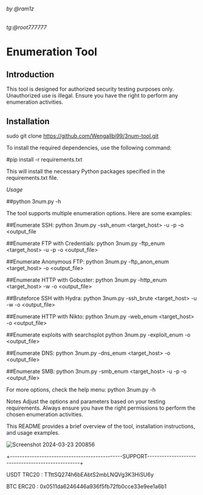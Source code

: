 ######   by @ram1z  #########
######   tg:@root777777 ######



# Enumeration Tool

## Introduction
This tool is designed for authorized security testing purposes only. Unauthorized use is illegal. Ensure you have the right to perform any enumeration activities.

## Installation
sudo git clone https://github.com/Wengallbi99/3num-tool.git

To install the required dependencies, use the following command:

#pip install -r requirements.txt

This will install the necessary Python packages specified in the requirements.txt file.




*Usage*

##python 3num.py -h

The tool supports multiple enumeration options. Here are some examples:

##Enumerate SSH:
python 3num.py -ssh_enum <target_host> -u <username> -p <password> -o <output_file

##Enumerate FTP with Credentials:
python 3num.py -ftp_enum <target_host> -u <username> -p <password> -o <output_file>

##Enumerate Anonymous FTP:
python 3num.py -ftp_anon_enum <target_host> -o <output_file>

##Enumerate HTTP with Gobuster:
python 3num.py -http_enum <target_host> -w <wordlist> -o <output_file>

##Bruteforce SSH with Hydra:
python 3num.py -ssh_brute <target_host> -u <username> -w <wordlist> -o <output_file>

##Enumerate HTTP with Nikto:
python 3num.py -web_enum <target_host> -o <output_file>

##Enumerate exploits with searchsplot
python 3num.py -exploit_enum <target> -o <output_file>

##Enumerate DNS:
python 3num.py -dns_enum <target_host> -o <output_file>

##Enumerate SMB:
python 3num.py -smb_enum <target_host> -u <username> -p <password> -o <output_file>


For more options, check the help menu:
python 3num.py -h


Notes
Adjust the options and parameters based on your testing requirements.
Always ensure you have the right permissions to perform the chosen enumeration activities.


This README provides a brief overview of the tool, installation instructions, and usage examples.


![Screenshot 2024-03-23 200856](https://github.com/Wengallbi99/3num-tool/assets/161370632/bd042a55-74b3-4c72-95ee-c918a4af49e2)

+----------------------------------------------SUPPORT--------------------------------------------------+


USDT TRC20 : TTttSQ274h6bEAbtS2mbLNQVg3K3HiSU6y

BTC ERC20  : 0x0511da6246446a936f5fb72fb0cce33e9ee1a6b1
